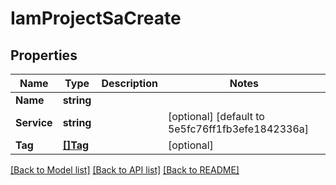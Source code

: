 # IamProjectSaCreate

## Properties

Name | Type | Description | Notes
------------ | ------------- | ------------- | -------------
**Name** | **string** |  | 
**Service** | **string** |  | [optional] [default to 5e5fc76ff1fb3efe1842336a]
**Tag** | [**[]Tag**](tag.md) |  | [optional] 

[[Back to Model list]](../README.md#documentation-for-models) [[Back to API list]](../README.md#documentation-for-api-endpoints) [[Back to README]](../README.md)


